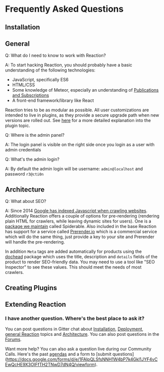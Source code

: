 # Frequently Asked Questions

## Installation

## General
Q: What do I need to know to work with Reaction?

A: To start hacking Reaction, you should probably have a basic understanding of the following technologies:
- JavaScript, specifically ES6
- HTML/CSS
- Some knowledge of Meteor, especially an understanding of [Publications and Subscriptions](https://guide.meteor.com/data-loading.html)
- A front-end framework/library like React

Reaction tries to be as modular as possible. All user customizations are intended to live in plugins, as they provide a secure upgrade path when new versions are rolled out. See [here](/developer/tutorial/plugin-intro-1.md) for a more detailed explanation into the plugin topic.

Q: Where is the admin panel?

A: The login panel is visible on the right side once you login as a user with admin credentials

Q: What's the admin login?

A: By default the admin login will be username: `admin@localhost` and password `r3@cti0n`

## Architecture

Q: What about SEO?

A: Since 2014 [Google has indexed Javascript when crawling websites](https://webmasters.googleblog.com/2014/05/understanding-web-pages-better.html).
Additionally Reaction offers a couple of options for pre-rendering (rendering plain HTML for crawlers, while leaving dynamic sites for users).
One is a [package we maintain](https://github.com/ongoworks/spiderable) called Spiderable. Also included in the base
Reaction has support for a service called [Prerender.io](https://prerender.io/) which is a commercial service which will do
the same thing, just provide a key to your site and Prerender will handle the pre-rendering.

In addition `Meta` tags are added automatically for products using the [dochead](https://github.com/kadirahq/meteor-dochead) package which uses the title, description and
`details` fields of the product to render SEO-friendly data. You may need to use a tool like "SEO Inspector" to see these values. This
should meet the needs of most crawlers.

## Creating Plugins

## Extending Reaction

### I have another question. Where's the best place to ask it?

You can post questions in Gitter chat about [Installation](https://gitter.im/reactioncommerce/installation), [Deployment](https://gitter.im/reactioncommerce/deployment), [general Reaction](https://gitter.im/reactioncommerce/deployment) topics and [Architecture](https://gitter.im/reactioncommerce/architecture). You can also post questions in the [Forums](https://forums.reactioncommerce.com/).

Want more help? You can also ask a question live during our Community Calls. Here's the past [agendas](https://docs.google.com/document/d/1PwenrammgQJpQfFoUUJZ96i_JJYCM_4glAjB1_ZzgwA/edit) and a form to [submit questions] (https://docs.google.com/forms/d/e/1FAIpQLSfsNNH1W4bP7k4Gkl1JYF4vCEwQcHE9X3OIFfTH2TNwD7dN4Q/viewform).
